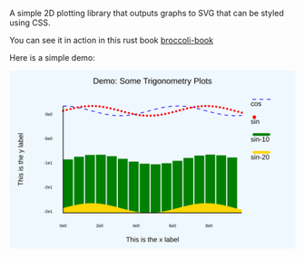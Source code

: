 
A simple 2D plotting library that outputs graphs to SVG that can be styled using CSS.


You can see it in action in this rust book [broccoli-book](https://tiby312.github.io/broccoli_report/)

Here is a simple demo:

<img src="./assets/simple.svg" alt="demo">

